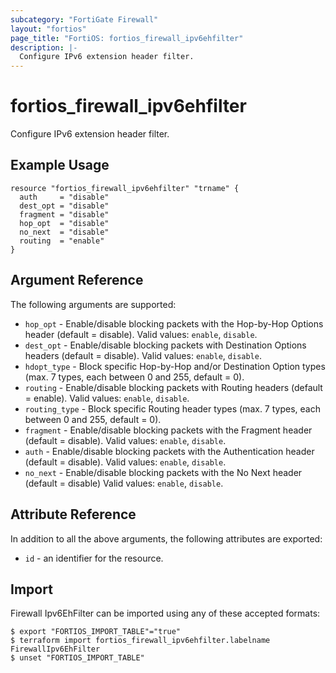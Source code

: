 ```yaml
---
subcategory: "FortiGate Firewall"
layout: "fortios"
page_title: "FortiOS: fortios_firewall_ipv6ehfilter"
description: |-
  Configure IPv6 extension header filter.
---
```


# fortios_firewall_ipv6ehfilter
Configure IPv6 extension header filter.

## Example Usage

```hcl
resource "fortios_firewall_ipv6ehfilter" "trname" {
  auth     = "disable"
  dest_opt = "disable"
  fragment = "disable"
  hop_opt  = "disable"
  no_next  = "disable"
  routing  = "enable"
}
```

## Argument Reference

The following arguments are supported:

* `hop_opt` - Enable/disable blocking packets with the Hop-by-Hop Options header (default = disable). Valid values: `enable`, `disable`.
* `dest_opt` - Enable/disable blocking packets with Destination Options headers (default = disable). Valid values: `enable`, `disable`.
* `hdopt_type` - Block specific Hop-by-Hop and/or Destination Option types (max. 7 types, each between 0 and 255, default = 0).
* `routing` - Enable/disable blocking packets with Routing headers (default = enable). Valid values: `enable`, `disable`.
* `routing_type` - Block specific Routing header types (max. 7 types, each between 0 and 255, default =  0).
* `fragment` - Enable/disable blocking packets with the Fragment header (default = disable). Valid values: `enable`, `disable`.
* `auth` - Enable/disable blocking packets with the Authentication header (default = disable). Valid values: `enable`, `disable`.
* `no_next` - Enable/disable blocking packets with the No Next header (default = disable) Valid values: `enable`, `disable`.


## Attribute Reference

In addition to all the above arguments, the following attributes are exported:
* `id` - an identifier for the resource.

## Import

Firewall Ipv6EhFilter can be imported using any of these accepted formats:
```
$ export "FORTIOS_IMPORT_TABLE"="true"
$ terraform import fortios_firewall_ipv6ehfilter.labelname FirewallIpv6EhFilter
$ unset "FORTIOS_IMPORT_TABLE"
```
